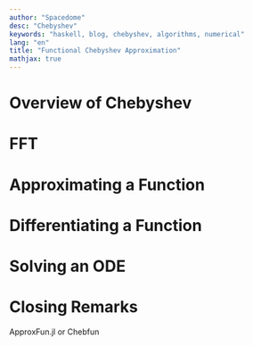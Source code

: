 ```yaml
---
author: "Spacedome"
desc: "Chebyshev"
keywords: "haskell, blog, chebyshev, algorithms, numerical"
lang: "en"
title: "Functional Chebyshev Approximation"
mathjax: true
---
```


# Overview of Chebyshev
# FFT
# Approximating a Function
# Differentiating a Function
# Solving an ODE
# Closing Remarks
ApproxFun.jl or Chebfun
